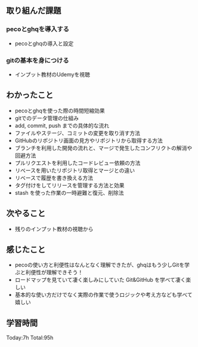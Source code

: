 ## 取り組んだ課題
### pecoとghqを導入する
- pecoとghqの導入と設定

### gitの基本を身につける
- インプット教材のUdemyを視聴

## わかったこと
- pecoとghqを使った際の時間短縮効果
- gitでのデータ管理の仕組み
- add, commit, push までの具体的な流れ
- ファイルやステージ、コミットの変更を取り消す方法
- GitHubのリポジトリ画面の見方やリポジトリから取得する方法
- ブランチを利用した開発の流れと、マージで発生したコンフリクトの解消や回避方法
- プルリクエストを利用したコードレビュー依頼の方法
- リベースを用いたリポジトリ取得とマージとの違い
- リベースで履歴を書き換える方法
- タグ付けをしてリリースを管理する方法と効果
- stash を使った作業の一時避難と復元、削除法
## 次やること
- 残りのインプット教材の視聴から
## 感じたこと
- pecoの使い方と利便性はなんとなく理解できたが、ghqはもう少しGitを学ぶと利便性が理解できそう！
- ロードマップを見ていて凄く楽しみにしていた Git&GitHub を学べて凄く楽しい
- 基本的な使い方だけでなく実際の作業で使うロジックや考え方なども学べて嬉しい
## 学習時間
Today:7h Total:95h
